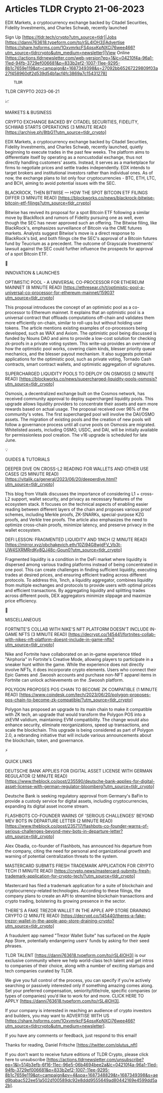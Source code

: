 # Articles TLDR Crypto 21-06-2023

EDX Markets, a cryptocurrency exchange backed by Citadel Securities,
Fidelity Investments, and Charles Schwab, recently launched  

Sign Up [https://tldr.tech/crypto?utm_source=tldr]|Jobs
[https://danni763618.typeform.com/to/rSL4lOH3]|Advertise
[https://share.hsforms.com/1OxvmrkcFS4qsxKpNXCi76wee466?utm_source=tldrcrypto&utm_medium=newsletter]|View
Online
[https://actions.tldrnewsletter.com/web-version?ep=1&lc=04210f4a-96a1-11ed-94fb-3729ef006681&p=833b2ef2-1007-11ee-9295-8b1c7659e119&pt=campaign&t=1687349398&s=27092bb65267229809f03a27f458960df2d539d54b1acf4fc3869a7c15431278]


		TLDR 

TLDR CRYPTO 2023-06-21

📈 

MARKETS & BUSINESS

CRYPTO EXCHANGE BACKED BY CITADEL SECURITIES, FIDELITY, SCHWAB STARTS
OPERATIONS (3 MINUTE READ)
[https://archive.ph/8tbG1?utm_source=tldr_crypto]

EDX Markets, a cryptocurrency exchange backed by Citadel Securities,
Fidelity Investments, and Charles Schwab, recently launched, quietly
beginning to execute trades in the past few weeks. The platform aims
to differentiate itself by operating as a noncustodial exchange, thus
not directly handling customers' assets. Instead, it serves as a
marketplace for firms to negotiate prices and settle trades
independently. EDX intends to target brokers and institutional
investors rather than individual ones. As of now, the exchange plans
to list only four cryptocurrencies - BTC, ETH, LTC, and BCH, aiming to
avoid potential issues with the SEC. 

BLACKROCK, THEN BITWISE — HOW THE SPOT BITCOIN ETF FILINGS DIFFER (3
MINUTE READ)
[https://blockworks.co/news/blackrock-bitwise-bitcoin-etf-filings?utm_source=tldr_crypto]

Bitwise has revived its proposal for a spot Bitcoin ETF following a
similar move by BlackRock and rumors of Fidelity pursuing one as well,
even though the SEC has never approved such an offering. The Bitwise
filing, like BlackRock's, emphasizes surveillance of Bitcoin via the
CME futures markets. Analysts suggest Bitwise's move is a direct
response to BlackRock's bid, and both filings cite the SEC's approval
of a Bitcoin futures fund by Teucrium as a precedent. The outcome of
Grayscale Investments' lawsuit against the SEC could further influence
the prospects for approval of a spot Bitcoin ETF. 

🚀 

INNOVATION & LAUNCHES

OPTIMISTIC POOL - A UNIVERSAL CO-PROCESSOR FOR ETHEREUM MAINNET (8
MINUTE READ)
[https://ethresear.ch/t/optimistic-pool-a-universal-co-processor-for-ethereum-mainnet/15903?utm_source=tldr_crypto]

This proposal introduces the concept of an optimistic pool as a
co-processor to Ethereum mainnet. It explains that an optimistic pool
is a universal contract that offloads computations off-chain and
validates them more efficiently on-chain, similar to roll-ups but
without holding user tokens. The article mentions existing examples of
co-processors being developed, such as WAX and Axiom. The optimistic
pool being discussed is funded by Nouns DAO and aims to provide a
low-cost solution for checking zk-proofs in a private voting system.
This write-up provides an overview of how the optimistic pool works,
covering claim kinds, blesser priority queue mechanics, and the
blesser payout mechanism. It also suggests potential applications for
the optimistic pool, such as private voting, Tornado Cash contracts,
smart contract wallets, and optimistic aggregation of signatures. 

SUPERCHARGED LIQUIDITY POOLS TO DEPLOY ON OSMOSIS (2 MINUTE READ)
[https://blockworks.co/news/supercharged-liquidity-pools-osmosis?utm_source=tldr_crypto]

Osmosis, a decentralized exchange built on the Cosmos network, has
received community approval to deploy supercharged liquidity pools.
This upgrade allows liquidity providers to concentrate their assets
and earn more rewards based on actual usage. The proposal received
over 96% of the community's votes. The first supercharged pool will
involve the DAI/OSMO assets. The migration of existing pools and the
creation of new pools will follow a governance process until all curve
pools on Osmosis are migrated. Whitelisted assets, including OSMO,
USDC, and DAI, will be initially available for permissionless pool
creation. The v16 upgrade is scheduled for late June. 

💡 

GUIDES & TUTORIALS

DEEPER DIVE ON CROSS-L2 READING FOR WALLETS AND OTHER USE CASES (25
MINUTE READ)
[https://vitalik.ca/general/2023/06/20/deeperdive.html?utm_source=tldr_crypto]

This blog from Vitalik discusses the importance of considering L1 +
cross-L2 support, wallet security, and privacy as necessary features
of the ecosystem stack. It focuses on the technical aspects of
enabling easier reading between different layers of the chain and
proposes various proof schemes, including Merkle proofs, ZK-SNARKs,
special-purpose KZG proofs, and Verkle tree proofs. The article also
emphasizes the need to optimize cross-chain proofs, minimize latency,
and preserve privacy in the wallet ecosystem. 

DEFI LESSON: FRAGMENTED LIQUIDITY AND 1INCH (2 MINUTE READ)
[https://mirror.xyz/obchakevich.eth/10Zi94G8wjdFV_Vb3t-UW4SXRMRrdKy8QJ48c-Goun0?utm_source=tldr_crypto]

Fragmented liquidity is a condition in the DeFi market where liquidity
is dispersed among various trading platforms instead of being
concentrated in one pool. This can create challenges in finding
sufficient liquidity, executing trades at desired prices, and ensuring
efficient trading across different protocols. To address this, 1inch,
a liquidity aggregator, combines liquidity from multiple exchanges and
protocols to provide users with optimal prices and efficient
transactions. By aggregating liquidity and splitting trades across
different pools, DEX aggregators minimize slippage and maximize price
efficiency. 

🦄 

MISCELLANEOUS

FORTNITE'S COLLAB WITH NIKE'S NFT PLATFORM DOESN'T INCLUDE IN-GAME
NFTS (3 MINUTE READ)
[https://decrypt.co/145441/fortnites-collab-with-nikes-nft-platform-doesnt-include-in-game-nfts?utm_source=tldr_crypto]

Nike and Fortnite have collaborated on an in-game experience titled
"Airphoria" in Fortnite's Creative Mode, allowing players to
participate in a sneaker hunt within the game. While the experience
does not directly involve NFTs, it does incorporate crypto elements.
Users who connect their Epic Games and .Swoosh accounts and purchase
non-NFT apparel items in Fortnite can unlock achievements on the
.Swoosh platform. 

POLYGON PROPOSES POS CHAIN TO BECOME ZK COMPATIBLE (1 MINUTE READ)
[https://www.coindesk.com/tech/2023/06/20/polygon-proposes-pos-chain-to-become-zk-compatible/?utm_source=tldr_crypto]

Polygon has proposed an upgrade to its main chain to make it
compatible with ZK tech, an upgrade that would transform the Polygon
POS into a zkEVM validium, maintaining EVM compatibility. The change
would also enhance security, eliminate reorganizations, speed up
transactions, and scale the blockchain. This upgrade is being
considered as part of Polygon 2.0, a rebranding initiative that will
include various announcements about the blockchain, token, and
governance. 

⚡ 

QUICK LINKS

DEUTSCHE BANK APPLIES FOR DIGITAL ASSET LICENSE WITH GERMAN REGULATOR
(2 MINUTE READ)
[https://www.theblock.co/post/235590/deutsche-bank-applies-for-digital-asset-license-with-german-regulator-bloomberg?utm_source=tldr_crypto]

Deutsche Bank is seeking regulatory approval from Germany's BaFin to
provide a custody service for digital assets, including
cryptocurrencies, expanding its digital asset income stream. 

FLASHBOTS CO-FOUNDER WARNS OF 'SERIOUS CHALLENGES' BEYOND MEV BOTS IN
DEPARTURE LETTER (2 MINUTE READ)
[https://www.theblock.co/post/235717/flashbots-co-founder-warns-of-serious-challenges-beyond-mev-bots-in-departure-letter?utm_source=tldr_crypto]

Alex Obadia, co-founder of Flashbots, has announced his departure from
the company, citing the need for personal and organizational growth
and warning of potential centralization threats to the system. 

MASTERCARD SUBMITS FRESH TRADEMARK APPLICATION FOR CRYPTO TECH (1
MINUTE READ)
[https://crypto.news/mastercard-submits-fresh-trademark-application-for-crypto-tech/?utm_source=tldr_crypto]

Mastercard has filed a trademark application for a suite of blockchain
and cryptocurrency-related technologies. According to these filings,
the company plans to create an API to streamline blockchain
transactions and crypto trading, bolstering its growing presence in
the sector. 

THERE'S A FAKE TREZOR WALLET IN THE APPLE APP STORE DRAINING CRYPTO (2
MINUTE READ)
[https://decrypt.co/145440/theres-a-fake-trezor-wallet-in-the-apple-app-store-draining-crypto?utm_source=tldr_crypto]

A fraudulent app named "Trezor Wallet Suite" has surfaced on the Apple
App Store, potentially endangering users' funds by asking for their
seed phrases. 

TLDR TALENT [https://danni763618.typeform.com/to/rSL4lOH3] is our
exclusive community where we help world-class tech talent and get
intros to companies of their choice, along with a number of exciting
startups and tech companies curated by TLDR.

We give you full control of the process, you can specify if you’re
actively searching or passively interested only if something amazing
comes along. Set your preferred compensation, seniority/title/role,
specific companies (or types of companies) you’d like to work for
and more. CLICK HERE TO APPLY
[https://danni763618.typeform.com/to/rSL4lOH3].

If your company is interested in reaching an audience of crypto
investors and builders, you may want to ADVERTISE WITH US
[https://share.hsforms.com/1OxvmrkcFS4qsxKpNXCi76wee466?utm_source=tldrcrypto&utm_medium=newsletter].


If you have any comments or feedback, just respond to this email! 

Thanks for reading, 
Daniel Fritsche [https://twitter.com/plutus_nft] 

If you don't want to receive future editions of TLDR Crypto,
please click here to unsubscribe
[https://actions.tldrnewsletter.com/unsubscribe?ep=1&l=514b3efb-6f16-11ec-96e5-06b4694bee2a&lc=04210f4a-96a1-11ed-94fb-3729ef006681&p=833b2ef2-1007-11ee-9295-8b1c7659e119&pt=campaign&pv=4&spa=1687348829&t=1687349398&s=aed9babac522ee51a502d100589dc92e8ddd9555649ad80442169e4599dd5a2b].